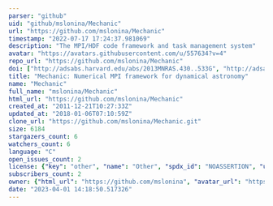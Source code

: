 ```yaml
---
parser: "github"
uid: "github/mslonina/Mechanic"
url: "https://github.com/mslonina/Mechanic"
timestamp: "2022-07-17 17:24:37.981069"
description: "The MPI/HDF code framework and task management system"
avatar: "https://avatars.githubusercontent.com/u/557634?v=4"
repo_url: "https://github.com/mslonina/Mechanic"
doi: ["http://adsabs.harvard.edu/abs/2013MNRAS.430..533G", "http://adsabs.harvard.edu/abs/2012ocpd.conf..125S", "https://ui.adsabs.harvard.edu/abs/2012ascl.soft05001S/abstract"]
title: "Mechanic: Numerical MPI framework for dynamical astronomy"
name: "Mechanic"
full_name: "mslonina/Mechanic"
html_url: "https://github.com/mslonina/Mechanic"
created_at: "2011-12-21T10:27:33Z"
updated_at: "2018-01-06T07:10:59Z"
clone_url: "https://github.com/mslonina/Mechanic.git"
size: 6184
stargazers_count: 6
watchers_count: 6
language: "C"
open_issues_count: 2
license: {"key": "other", "name": "Other", "spdx_id": "NOASSERTION", "url": null, "node_id": "MDc6TGljZW5zZTA="}
subscribers_count: 2
owner: {"html_url": "https://github.com/mslonina", "avatar_url": "https://avatars.githubusercontent.com/u/557634?v=4", "login": "mslonina", "type": "User"}
date: "2023-04-01 14:18:50.517326"
---
```


